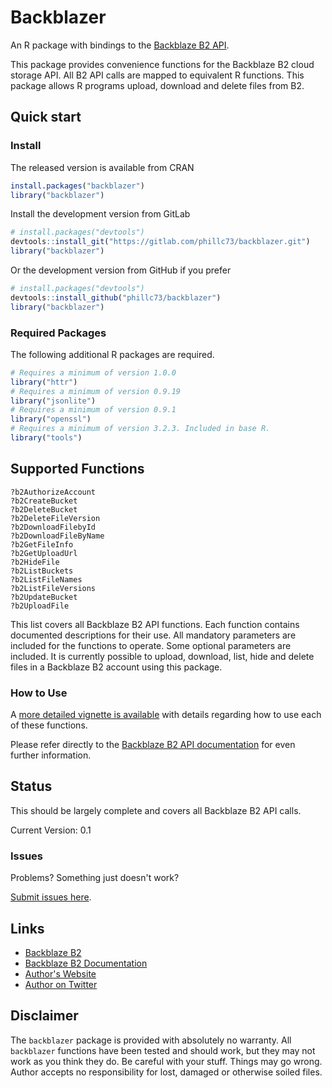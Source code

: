 Backblazer
=======

An R package with bindings to the [Backblaze B2 API](https://www.backblaze.com/b2/docs/). 

This package provides convenience functions for the Backblaze B2
cloud storage API. All B2 API calls are mapped to equivalent R functions.
This package allows R programs upload, download and delete files from B2.

## Quick start

### Install

The released version is available from CRAN

```r
install.packages("backblazer")
library("backblazer")
```
Install the development version from GitLab

```r
# install.packages("devtools")
devtools::install_git("https://gitlab.com/phillc73/backblazer.git")
library("backblazer")
```

Or the development version from GitHub if you prefer

```r
# install.packages("devtools")
devtools::install_github("phillc73/backblazer")
library("backblazer")
```

### Required Packages

The following additional R packages are required.

```r
# Requires a minimum of version 1.0.0
library("httr")
# Requires a minimum of version 0.9.19
library("jsonlite")
# Requires a minimum of version 0.9.1
library("openssl")
# Requires a minimum of version 3.2.3. Included in base R.
library("tools")
```

## Supported Functions

```
?b2AuthorizeAccount
?b2CreateBucket
?b2DeleteBucket
?b2DeleteFileVersion
?b2DownloadFilebyId
?b2DownloadFileByName
?b2GetFileInfo
?b2GetUploadUrl
?b2HideFile
?b2ListBuckets
?b2ListFileNames
?b2ListFileVersions
?b2UpdateBucket
?b2UploadFile
```
This list covers all Backblaze B2 API functions. Each function contains documented descriptions for their use. All mandatory parameters are included for the functions to operate. Some optional parameters are included. It is currently possible to upload, download, list, hide and delete files in a Backblaze B2 account using this package.

### How to Use

A [more detailed vignette is available](https://github.com/phillc73/backblazer/blob/master/vignettes/backblazer-howToUse.Rmd) with details regarding how to use each of these functions.

Please refer directly to the [Backblaze B2 API documentation](https://www.backblaze.com/b2/docs/) for even further information.

## Status

This should be largely complete and covers all Backblaze B2 API calls.

Current Version: 0.1

### Issues

Problems? Something just doesn't work?

[Submit issues here](https://github.com/phillc73/backblazer/issues).

## Links

* [Backblaze B2](https://www.backblaze.com/b2/cloud-storage.html)
* [Backblaze B2 Documentation](https://www.backblaze.com/b2/docs/)
* [Author's Website](http://www.starkingdom.co.uk)
* [Author on Twitter](https://twitter.com/_starkingdom)

## Disclaimer

The `backblazer` package is provided with absolutely no warranty. All `backblazer` functions have been tested and should work, but they may not work as you think they do. Be careful with your stuff. Things may go wrong. Author accepts no responsibility for lost, damaged or otherwise soiled files. 
